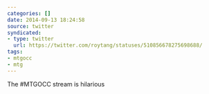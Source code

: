 ```yaml
---
categories: []
date: 2014-09-13 18:24:58
source: twitter
syndicated:
- type: twitter
  url: https://twitter.com/roytang/statuses/510856678275698688/
tags:
- mtgocc
- mtg
---
```


The #MTGOCC stream is hilarious